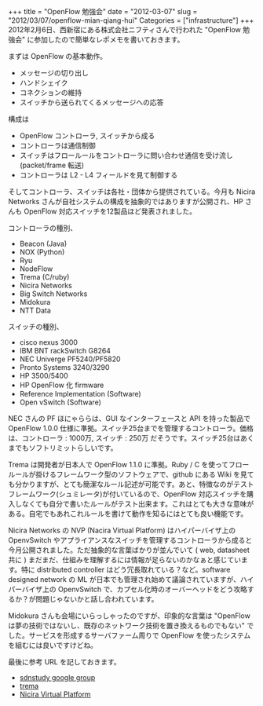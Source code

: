 +++
title = "OpenFlow 勉強会"
date = "2012-03-07"
slug = "2012/03/07/openflow-mian-qiang-hui"
Categories = ["infrastructure"]
+++
2012年2月6日、西新宿にある株式会社ニフティさんで行われた "OpenFlow 勉強会" に参加したので簡単なレポメモを書いておきます。

まずは OpenFlow の基本動作。
* メッセージの切り出し
* ハンドシェイク
* コネクションの維持
* スイッチから送られてくるメッセージへの応答

構成は
* OpenFlow コントローラ, スイッチから成る
* コントローラは通信制御
* スイッチはフロールールをコントローラに問い合わせ通信を受け流し(packet/frame 転送)
* コントローラは L2 - L4 フィールドを見て制御する

そしてコントローラ、スイッチは各社・団体から提供されている。今月も Nicira Networks さんが自社システムの構成を抽象的ではありますが公開され、HP さんも OpenFlow 対応スイッチを12製品ほど発表されました。

コントローラの種別、
* Beacon (Java)
* NOX (Python)
* Ryu
* NodeFlow
* Trema (C/ruby)
* Nicira Networks
* Big Switch Networks
* Midokura
* NTT Data

スイッチの種別、
* cisco nexus 3000
* IBM BNT rackSwitch G8264
* NEC Univerge PF5240/PF5820
* Pronto Systems 3240/3290
* HP 3500/5400
* HP OpenFlow 化 firmware
* Reference Implementation (Software)
* Open vSwitch (Software)

NEC さんの PF ほにゃららは、GUI なインターフェースと API を持った製品で OpenFlow 1.0.0 仕様に準拠。スイッチ25台までを管理するコントローラ。価格は、コントローラ : 1000万, スイッチ : 250万 だそうです。スイッチ25台はあくまでもソフトリミットらしいです。

Trema は開発者が日本人で OpenFlow 1.1.0 に準拠。Ruby / C を使ってフロールールが掛けるフレームワーク型のソフトウェアで、github にある Wiki を見ても分かりますが、とても簡潔なルール記述が可能です。あと、特徴なのがテストフレームワーク(シュミレータ)が付いているので、OpenFlow 対応スイッチを購入しなくても自分で書いたルールがテスト出来ます。これはとても大きな意味がある。自宅でもあれこれルールを書けて動作を知るにはとても良い機能です。

Nicira Networks の NVP (Nacira Virtual Platform) はハイパーバイザ上の OpenvSwitch やアプライアンスなスイッチを管理するコントローラから成ると今月公開されました。ただ抽象的な言葉ばかりが並んでいて ( web, datasheet 共に ) まだまだ、仕組みを理解するには情報が足らないのかなぁと感じています。特に distributed controller はどう冗長取れている？など。software designed network の ML が日本でも管理され始めて議論されていますが、ハイパーバイザ上の OpenvSwitch で、カプセル化時のオーバーヘッドをどう攻略するか？が問題じゃないかと話し合われています。

Midokura さんも会場にいらっしゃったのですが、印象的な言葉は "OpenFlow は夢の技術ではないし、既存のネットワーク技術を置き換えるものでもない" でした。サービスを形成するサーバファーム周りで OpenFlow を使ったシステムを組むには良いですけどね。

最後に参考 URL を記しておきます。

* <a href="https://groups.google.com/group/sdnstudy">sdnstudy google group</a>
* <a href="https://github.com/trema/trema/wiki/Trema-%E3%83%81%E3%83%A5%E3%83%BC%E3%83%88%E3%83%AA%E3%82%A2%E3%83%AB">trema</a>
* <a href="http://nicira.com/en/network-virtualization-platform">Nicira Virtual Platform</a>
